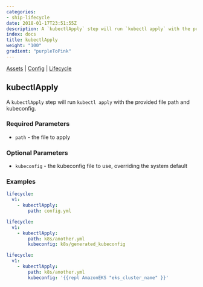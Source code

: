 ```yaml
---
categories:
- ship-lifecycle
date: 2018-01-17T23:51:55Z
description: A `kubectlApply` step will run `kubectl apply` with the provided file path and kubeconfig.
index: docs
title: kubectlApply
weight: "100"
gradient: "purpleToPink"
---
```


[Assets](/api/ship-assets/assets) | [Config](/api/ship-config/config) | [Lifecycle](/api/ship-lifecycle/lifecycle)

## kubectlApply

A `kubectlApply` step will run `kubectl apply` with the provided file path and kubeconfig.





### Required Parameters


- `path` - the file to apply



### Optional Parameters


- `kubeconfig` - the kubeconfig file to use, overriding the system default


### Examples

```yaml
lifecycle:
  v1:
    - kubectlApply:
        path: config.yml
```

```yaml
lifecycle:
  v1:
    - kubectlApply:
        path: k8s/another.yml
        kubeconfig: k8s/generated_kubeconfig
```

```yaml
lifecycle:
  v1:
    - kubectlApply:
        path: k8s/another.yml
        kubeconfig: '{{repl AmazonEKS "eks_cluster_name" }}'
```
